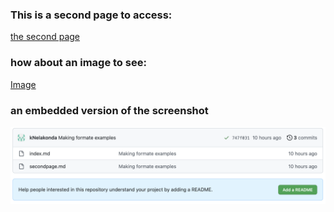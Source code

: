 ### This is a second page to access:
[the second page](secondpage.md)

### how about an image to see: 
[Image](lab-report-1-week-0.html)

### an embedded version of the screenshot
![Image](PracticeScreenshot.png)
